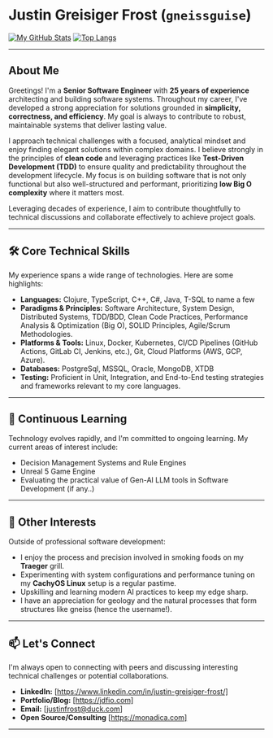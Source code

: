 # Justin Greisiger Frost (`gneissguise`)

[![My GitHub Stats](https://github-readme-stats.vercel.app/api?username=gneissguise&show_icons=true&theme=github_dark&count_private=true)](https://github.com/anuraghazra/github-readme-stats)
[![Top Langs](https://github-readme-stats.vercel.app/api/top-langs/?username=gneissguise&layout=compact&theme=github_dark)](https://github.com/anuraghazra/github-readme-stats)

---

## About Me

Greetings! I'm a **Senior Software Engineer** with **25 years of experience** architecting and building software systems. Throughout my career, I've developed a strong appreciation for solutions grounded in **simplicity, correctness, and efficiency**. My goal is always to contribute to robust, maintainable systems that deliver lasting value.

I approach technical challenges with a focused, analytical mindset and enjoy finding elegant solutions within complex domains. I believe strongly in the principles of **clean code** and leveraging practices like **Test-Driven Development (TDD)** to ensure quality and predictability throughout the development lifecycle. My focus is on building software that is not only functional but also well-structured and performant, prioritizing **low Big O complexity** where it matters most.

Leveraging decades of experience, I aim to contribute thoughtfully to technical discussions and collaborate effectively to achieve project goals.

---

## 🛠️ Core Technical Skills

My experience spans a wide range of technologies. Here are some highlights:

* **Languages:** Clojure, TypeScript, C++, C#, Java, T-SQL to name a few
* **Paradigms & Principles:** Software Architecture, System Design, Distributed Systems, TDD/BDD, Clean Code Practices, Performance Analysis & Optimization (Big O), SOLID Principles, Agile/Scrum Methodologies.
* **Platforms & Tools:** Linux, Docker, Kubernetes, CI/CD Pipelines (GitHub Actions, GitLab CI, Jenkins, etc.), Git, Cloud Platforms (AWS, GCP, Azure).
* **Databases:** PostgreSql, MSSQL, Oracle, MongoDB, XTDB
* **Testing:** Proficient in Unit, Integration, and End-to-End testing strategies and frameworks relevant to my core languages.

---

## 🌱 Continuous Learning

Technology evolves rapidly, and I'm committed to ongoing learning. My current areas of interest include:

* Decision Management Systems and Rule Engines
* Unreal 5 Game Engine
* Evaluating the practical value of Gen-AI LLM tools in Software Development (if any..)

---

## 🔧 Other Interests

Outside of professional software development:

* I enjoy the process and precision involved in smoking foods on my **Traeger** grill.
* Experimenting with system configurations and performance tuning on my **CachyOS Linux** setup is a regular pastime.
* Upskilling and learning modern AI practices to keep my edge sharp.
* I have an appreciation for geology and the natural processes that form structures like gneiss (hence the username!).

---

## 📫 Let's Connect

I'm always open to connecting with peers and discussing interesting technical challenges or potential collaborations.

* **LinkedIn:** [https://www.linkedin.com/in/justin-greisiger-frost/]
* **Portfolio/Blog:** [https://jdfio.com]
* **Email:** [justinfrost@duck.com]
* **Open Source/Consulting** [https://monadica.com]

---
